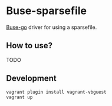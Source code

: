 # Buse-sparsefile

[Buse-go](https://github.com/samalba/buse-go) driver for using a sparsefile.

## How to use?

TODO

## Development

```
vagrant plugin install vagrant-vbguest
vagrant up
```
